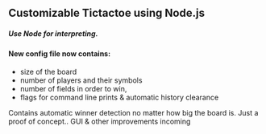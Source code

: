 ## Customizable Tictactoe using Node.js
##### Use Node for interpreting. 

#### New config file now contains: 
  - size of the board
  - number of players and their symbols
  - number of fields in order to win,
  - flags for command line prints & automatic history clearance

Contains automatic winner detection no matter how big the board is.
Just a proof of concept.. GUI & other improvements incoming
